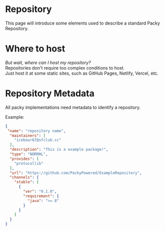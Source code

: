 # Repository

This page will introduce some elements used to describe a standard Packy Repository.

# Where to host

*But wait, where can I host my repository?*  
Repositories don't require too complex conditions to host.  
Just host it at some static sites, such as GitHub Pages, Netlify, Vercel, etc.

# Repository Metadata

All packy implementations need metadata to identify a repository.

Example:
```json
{
 "name": "repository name",
  "maintainers": [
    "icebear67@sfclub.cc"
  ],
  "description": "This is a example package!",
  "type": "NORMAL",
  "provides": [
    "protocollib"
  ],
  "url": "https://github.com/PackyPowered/ExampleRepository",
  "channels": {
    "stable": [
      {
        "ver": "0.1.0",
        "requirement": {
          "java": ">= 8"
        }
      }
    ]
  }
}
```
